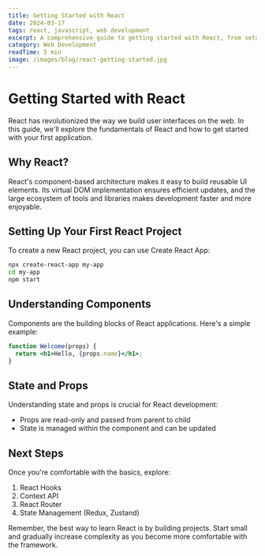 ```yaml
---
title: Getting Started with React
date: 2024-03-17
tags: react, javascript, web development
excerpt: A comprehensive guide to getting started with React, from setup to your first component.
category: Web Development
readTime: 5 min
image: /images/blog/react-getting-started.jpg
---
```


# Getting Started with React

React has revolutionized the way we build user interfaces on the web. In this guide, we'll explore the fundamentals of React and how to get started with your first application.

## Why React?

React's component-based architecture makes it easy to build reusable UI elements. Its virtual DOM implementation ensures efficient updates, and the large ecosystem of tools and libraries makes development faster and more enjoyable.

## Setting Up Your First React Project

To create a new React project, you can use Create React App:

```bash
npx create-react-app my-app
cd my-app
npm start
```

## Understanding Components

Components are the building blocks of React applications. Here's a simple example:

```jsx
function Welcome(props) {
  return <h1>Hello, {props.name}</h1>;
}
```

## State and Props

Understanding state and props is crucial for React development:

- Props are read-only and passed from parent to child
- State is managed within the component and can be updated

## Next Steps

Once you're comfortable with the basics, explore:

1. React Hooks
2. Context API
3. React Router
4. State Management (Redux, Zustand)

Remember, the best way to learn React is by building projects. Start small and gradually increase complexity as you become more comfortable with the framework. 